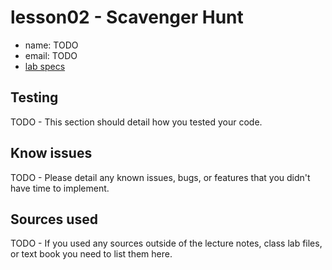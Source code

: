 # lesson02 - Scavenger Hunt

- name: TODO
- email: TODO
- [lab specs](https://shanepanter.com/cs2/lessons/lesson02.html)


## Testing

TODO - This section should detail how you tested your code.

## Know issues

TODO - Please detail any known issues, bugs, or features that you didn't have time to implement.

## Sources used

TODO - If you used any sources outside of the lecture notes, class lab files, or text book you need to list them here.
